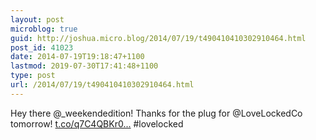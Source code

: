 ```yaml
---
layout: post
microblog: true
guid: http://joshua.micro.blog/2014/07/19/t490410410302910464.html
post_id: 41023
date: 2014-07-19T19:18:47+1100
lastmod: 2019-07-30T17:41:48+1100
type: post
url: /2014/07/19/t490410410302910464.html
---
```

Hey there @_weekendedition! Thanks for the plug for @LoveLockedCo tomorrow! [t.co/q7C4QBKr0...](http://t.co/q7C4QBKr0A) #lovelocked
